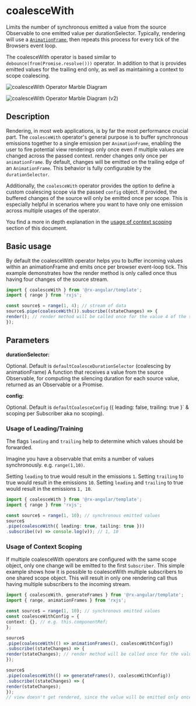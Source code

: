 # coalesceWith

  Limits the number of synchronous emitted a value from the source Observable to
  one emitted value per durationSelector.
  Typically, rendering will use a [`AnimationFrame`](https://developer.mozilla.org/en-US/search?q=AnimationFrame),
  then repeats this process for every tick of the Browsers event loop.

  The coalesceWith operator is based similar to `debounce(from(Promise.resolve()))` operator.
  In addition to that is provides emitted values for the trailing end only, as well as maintaining a context to scope coalescing.

  ![coalesceWith Operator Marble Diagram](generated/images/guide/component/coalesceWith.png)

  ![coalesceWith Operator Marble Diagram (v2)](generated/images/guide/component/coalesceWith_2.png)

  ## Description

  Rendering, in most web applications, is by far the most performance crucial part.
  The `coalesceWith` operator's general purpose is to buffer synchronous emissions together
  to a single emission per `AnimationFrame`,
  enabling the user to fire potential view renderings only once even if multiple values are changed across the passed context.
  render changes only once per `animationFrame`.
  By default, changes will be emitted on the trailing edge of an `AnimationFrame`.
  This behavior is fully configurable by the `durationSelector`.

  Additionally, the `coalesceWith` operator provides the option to define a custom coalescing scope via the passed `config` object.
  If provided, the buffered changes of the source will only be emitted once per scope.
  This is especially helpful in scenarios where you want to have only one emission across multiple usages of the operator.

  You find a more in depth explanation in the [usage of context scoping](#usage-of-context-scoping) section of this document.

  ## Basic usage

  By default the coalesceWith operator helps you to buffer incoming values within an animationFrame and emits once per browser event-loop tick.
  This example demonstrates how the render method is only called once thus having four changes of the source stream.

  ```typescript
  import { coalesceWith } from '@rx-angular/template';
  import { range } from 'rxjs';

  const source$ = range(1, 4); // stream of data
  source$.pipe(coalesceWith()).subscribe((stateChanges) => {
  render(); // render method will be called once for the value 4 of the stream
  });
  ```

  ## Parameters

  **durationSelector:**

  Optional. Default is `defaultCoalesceDurationSelector` (coalescing by animationFrame)
  A function that receives a value from the source Observable, for computing the silencing duration for each source value, returned as an Observable or a Promise.

  **config:**

  Optional. Default is `defaultCoalesceConfig` ({ leading: false, trailing: true }` & scoping per Subscriber aka no scoping).

  ### Usage of Leading/Training

  The flags `leading` and `trailing` help to determine which values should be forwarded.

  Imagine you have a observable that emits a number of values synchronously. e.g. `range(1,10)`.

  Setting `leading` to true would result in the emissions `1`.
  Setting `trailing` to true would result in the emissions `10`.
  Setting `leading` and `trailing` to true would result in the emissions `1, 10`.

  ```typescript
  import { coalesceWith } from '@rx-angular/template';
  import { range } from 'rxjs';

  const source$ = range(1, 10); // synchronous emitted values
  source$
  .pipe(coalesceWith({ leading: true, tailing: true }))
  .subscribe((v) => console.log(v)); // 1, 10
  ```

  ### Usage of Context Scoping

  If multiple coalesceWith operators are configured with the same scope object, only one change will be emitted to the first `Subscriber`.
  This simple example shows how it is possible to coalesceWith multiple subscribers to one shared scope object. This will result in
  only one rendering call thus having multiple subscribers to the incoming stream.

  ```typescript
  import { coalesceWith, generateFrames } from '@rx-angular/template';
  import { range, animationFrames } from 'rxjs';

  const source$ = range(1, 10); // synchronous emitted values
  const coalesceWithConfig = {
  context: {}, // e.g. this.componentRef;
  };

  source$
  .pipe(coalesceWith(() => animationFrames(), coalesceWithConfig))
  .subscribe((stateChanges) => {
  render(stateChanges); // render method will be called once for the value 4 of the stream
  });

  source$
  .pipe(coalesceWith(() => generateFrames(), coalesceWithConfig))
  .subscribe((stateChanges) => {
  render(stateChanges);
  });
  // view doesn't get rendered, since the value will be emitted only once per scope
  ```
